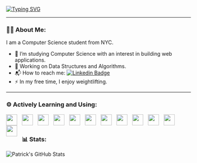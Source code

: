 [![Typing SVG](https://readme-typing-svg.demolab.com?font=Fira+Code&size=32&pause=1000&width=525&lines=Hi+%F0%9F%91%8B%2C+I'm+Patrick+Lisiecki)](https://git.io/typing-svg)
<hr />

### 👨‍💻 About Me:

I am a Computer Science student from NYC.
- 🔭 I’m studying Computer Science with an interest in building web applications.
- 🌱 Working on Data Structures and Algorithms.
- 📬 How to reach me: [![Linkedin Badge](https://img.shields.io/badge/-Patrick-blue?style=flat&logo=Linkedin&logoColor=white)](https://www.linkedin.com/in/patricklisiecki/)
- ⚡ In my free time, I enjoy weightlifting.

<hr />

<h3 align="left">⚙ Actively Learning and Using:</h3>
<img align="left" width="30px" style="padding-right: 10px;" src="https://cdn.jsdelivr.net/gh/devicons/devicon/icons/cplusplus/cplusplus-original.svg" />
<img align="left" width="30px" style="padding-right: 10px;" src="https://cdn.jsdelivr.net/gh/devicons/devicon/icons/java/java-original.svg" />
<img align="left" width="30px" style="padding-right: 10px;" src="https://cdn.jsdelivr.net/gh/devicons/devicon/icons/html5/html5-original.svg" />
<img align="left" width="30px" style="padding-right: 10px;" src="https://cdn.jsdelivr.net/gh/devicons/devicon/icons/css3/css3-original.svg" />
<img align="left" width="30px" style="padding-right: 10px;" src="https://cdn.jsdelivr.net/gh/devicons/devicon/icons/typescript/typescript-original.svg" />
<img align="left" width="30px" style="padding-right: 10px;" src="https://cdn.jsdelivr.net/gh/devicons/devicon/icons/react/react-original.svg" />
<img align="left" width="30px" style="padding-right: 10px;" src="https://cdn.jsdelivr.net/gh/devicons/devicon/icons/nodejs/nodejs-original.svg" />
<img align="left" width="30px" style="padding-right: 10px;" src="https://cdn.jsdelivr.net/gh/devicons/devicon/icons/mysql/mysql-original.svg" />
<img align="left" width="30px" style="padding-right: 10px;" src="https://cdn.jsdelivr.net/gh/devicons/devicon/icons/mongodb/mongodb-original.svg" />
<img align="left" width="30px" style="padding-right: 10px;" src="https://cdn.jsdelivr.net/gh/devicons/devicon/icons/python/python-original.svg" />
<img align="left" width="30px" style="padding-right: 10px;" src="https://cdn.jsdelivr.net/gh/devicons/devicon/icons/php/php-original.svg" />
<img align="left" width="30px" style="padding-right: 10px;" src="https://cdn.jsdelivr.net/gh/devicons/devicon/icons/git/git-original.svg" />
<br />
<br />

### 📊 Stats:

![Patrick's GitHub Stats](https://github-readme-stats.vercel.app/api?username=patricklisiecki&show_icons=true&theme=dark)
